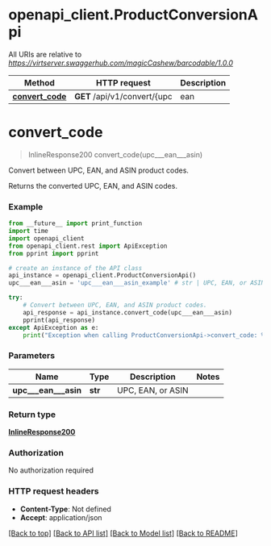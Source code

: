 # openapi_client.ProductConversionApi

All URIs are relative to *https://virtserver.swaggerhub.com/magicCashew/barcodable/1.0.0*

Method | HTTP request | Description
------------- | ------------- | -------------
[**convert_code**](ProductConversionApi.md#convert_code) | **GET** /api/v1/convert/{upc | ean | asin} | Convert between UPC, EAN, and ASIN product codes.


# **convert_code**
> InlineResponse200 convert_code(upc___ean___asin)

Convert between UPC, EAN, and ASIN product codes.

Returns the converted UPC, EAN, and ASIN codes.

### Example

```python
from __future__ import print_function
import time
import openapi_client
from openapi_client.rest import ApiException
from pprint import pprint

# create an instance of the API class
api_instance = openapi_client.ProductConversionApi()
upc___ean___asin = 'upc___ean___asin_example' # str | UPC, EAN, or ASIN

try:
    # Convert between UPC, EAN, and ASIN product codes.
    api_response = api_instance.convert_code(upc___ean___asin)
    pprint(api_response)
except ApiException as e:
    print("Exception when calling ProductConversionApi->convert_code: %s\n" % e)
```

### Parameters

Name | Type | Description  | Notes
------------- | ------------- | ------------- | -------------
 **upc___ean___asin** | **str**| UPC, EAN, or ASIN | 

### Return type

[**InlineResponse200**](InlineResponse200.md)

### Authorization

No authorization required

### HTTP request headers

 - **Content-Type**: Not defined
 - **Accept**: application/json

[[Back to top]](#) [[Back to API list]](../README.md#documentation-for-api-endpoints) [[Back to Model list]](../README.md#documentation-for-models) [[Back to README]](../README.md)

